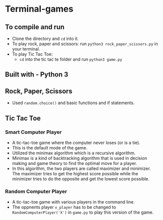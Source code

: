 # Terminal-games
## To compile and run

- Clone the directory and `cd` into it.
- To play rock, paper and scissors: run `python3 rock_paper_scissors.py` in your terminal.
- To play Tic Tac Toe: 
  - `cd` into the tic tac te folder and run `python3 game.py`
  
## Built with - Python 3

## Rock, Paper, Scissors
- Used `random.choice()` and basic functions and if statements. 

## Tic Tac Toe 
### Smart Computer Player
- A tic-tac-toe game where the computer never loses (or is a tie).
- This is the default mode of the game. 
- Utilized the minimax algorithm which is a recursive algorithm.
- Minimax is a kind of backtracking algorithm that is used in decision making and game theory to find the optimal move for a player. 
- In this algorithm, the two players are called maximizer and minimizer. The maximizer tries to get the highest score possible while the minimizer tries to do the opposite and get the lowest score possible.

### Random Computer Player 
- A tic-tac-toe game with various players in the command line. 
- The oppnents player `x_player` has to be changed to `RandomComputerPlayer('X')` in `game.py` to play this version of the game. 
